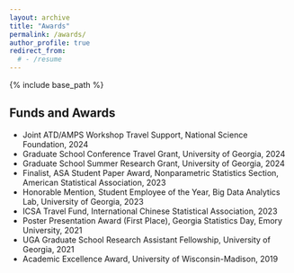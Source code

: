 ```yaml
---
layout: archive
title: "Awards"
permalink: /awards/
author_profile: true
redirect_from:
  # - /resume
---
```


{% include base_path %}

Funds and Awards
-----
- Joint ATD/AMPS Workshop Travel Support, National Science Foundation, 2024
- Graduate School Conference Travel Grant, University of Georgia, 2024
- Graduate School Summer Research Grant, University of Georgia, 2024
- Finalist, ASA Student Paper Award, Nonparametric Statistics Section, American Statistical Association, 2023
- Honorable Mention, Student Employee of the Year, Big Data Analytics Lab, University of Georgia, 2023
- ICSA Travel Fund, International Chinese Statistical Association, 2023
- Poster Presentation Award (First Place), Georgia Statistics Day, Emory University, 2021
- UGA Graduate School Research Assistant Fellowship, University of Georgia, 2021
- Academic Excellence Award, University of Wisconsin-Madison, 2019
